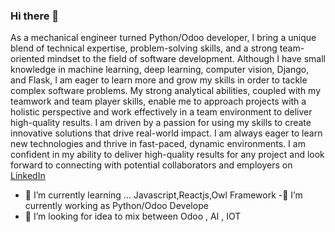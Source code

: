 ### Hi there 👋
As a mechanical engineer turned Python/Odoo developer, I bring a unique blend of technical expertise, problem-solving skills, and a strong team-oriented mindset to the field of software development. Although I have small knowledge in machine learning, deep learning, computer vision, Django, and Flask, I am eager to learn more and grow my skills in order to tackle complex software problems. My strong analytical abilities, coupled with my teamwork and team player skills, enable me to approach projects with a holistic perspective and work effectively in a team environment to deliver high-quality results. I am driven by a passion for using my skills to create innovative solutions that drive real-world impact. I am always eager to learn new technologies and thrive in fast-paced, dynamic environments. I am confident in my ability to deliver high-quality results for any project and look forward to connecting with potential collaborators and employers on [LinkedIn](https://www.linkedin.com/in/marwen-weslati/)
- 🌱 I’m currently learning ... Javascript,Reactjs,Owl Framework 
-🔭 I’m currently working as Python/Odoo Develope
- 🤔 I’m looking for idea to mix between Odoo , AI , IOT 
<!--
**Marwen-93/Marwen-93** is a ✨ _special_ ✨ repository because its `README.md` (this file) appears on your GitHub profile.

Here are some ideas to get you started:

- 🔭 I’m currently working on ...
- 👯 I’m looking to collaborate on ...
- 🤔 I’m looking for help with ...
- 💬 Ask me about ...
- 📫 How to reach me: ...
- 😄 Pronouns: ...
- ⚡ Fun fact: ...
-->
